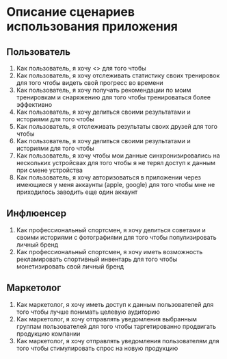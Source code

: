 # Описание сценариев использования приложения

## Пользователь

1. Как пользователь, я хочу <> для того чтобы
2. Как пользователь, я хочу отслеживать статистику своих тренировок для того чтобы видеть свой прогресс во времени
3. Как пользователь, я хочу получать рекомендации по моим тренировкам и снаряжению для того чтобы тренироваться более эффективно
4. Как пользователь, я хочу делиться своими результатами и историями для того чтобы 
5. Как пользователь, я отслеживать результаты своих друзей для того чтобы 
6. Как пользователь, я хочу делиться своими результатами и историями для того чтобы 
7. Как пользователь, я хочу чтобы мои данные синхронизировались на нескольких устройсвах для того чтобы я не терял доступ к данным при смене устройства
8. Как пользователь, я хочу авторизоваться в приложении через имеющиеся у меня аккаунты (apple, google) для того чтобы мне не приходилось заводить еще один аккаунт
 
## Инфлюенсер

1. Как профессиональный спортсмен, я хочу делиться советами и своими историями с фотографиями для того чтобы популизировать личный бренд
2. Как профессиональный спортсмен, я хочу иметь возможность рекламировать спортивный инвентарь для того чтобы монетизировать свой личный бренд

## Маркетолог

1. Как маркетолог, я хочу иметь доступ к данным пользователей для того чтобы лучше понимать целевую аудиторию
2. Как маркетолог, я хочу отправлять уведомления выбранным группам пользователей для того чтобы таргетированно продвигать продукцию компании
3. Как маркетолог, я хочу отправлять уведомления пользователям для того чтобы стимулировать спрос на новую продукцию
